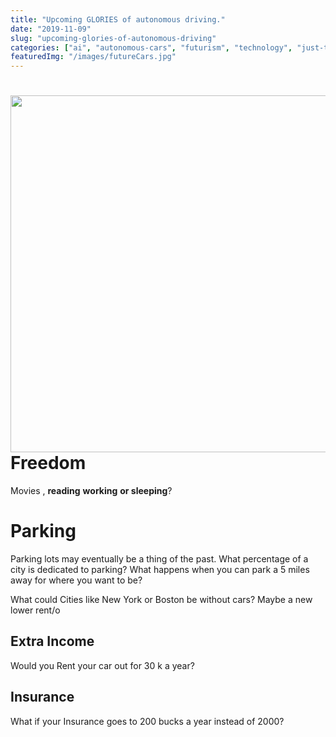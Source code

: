 ```yaml
---
title: "Upcoming GLORIES of autonomous driving."
date: "2019-11-09"
slug: "upcoming-glories-of-autonomous-driving"
categories: ["ai", "autonomous-cars", "futurism", "technology", "just-thinking"]
featuredImg: "/images/futureCars.jpg"
---
```


<h1><img src="https://ybotman.com/wp-content/uploads/img_0986-1.jpg" class="size-full wp-image-1010" width="800" height="571">Freedom</h1>Movies , <strong>reading</strong> <strong>working</strong> <strong>or sleeping</strong>?
<h1> Parking</h1>Parking lots may eventually be a thing of the past. What percentage of a city is dedicated to parking? What happens when you can park a 5 miles away for where you want to be?

What could Cities like New York or Boston be without cars? Maybe a new lower rent/o
<h2>Extra Income</h2>Would you Rent your car out for 30 k a year?
<h2>Insurance</h2>What if your Insurance goes to 200 bucks a year instead of 2000?
